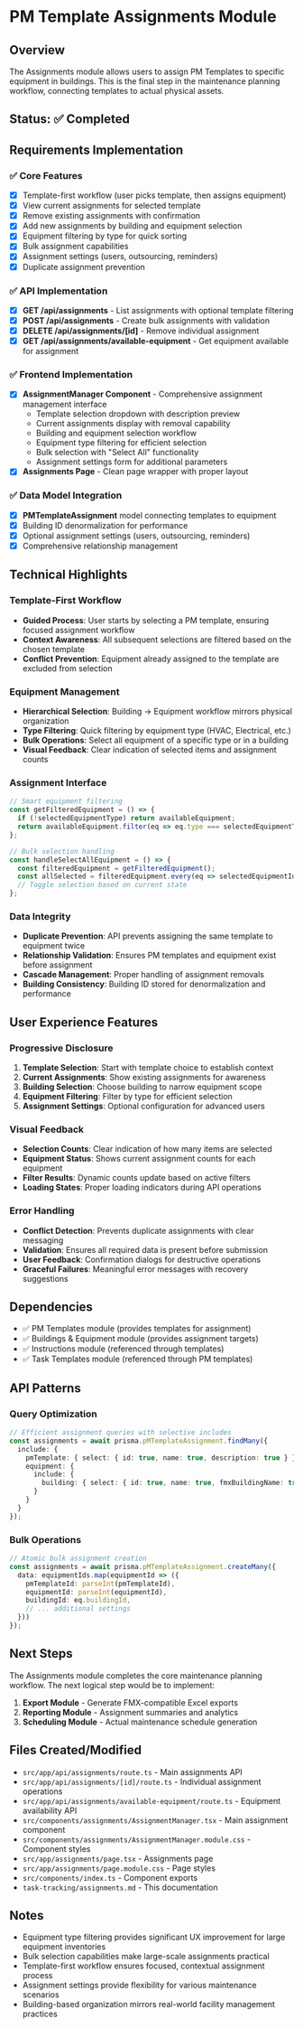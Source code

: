 # PM Template Assignments Module

## Overview
The Assignments module allows users to assign PM Templates to specific equipment in buildings. This is the final step in the maintenance planning workflow, connecting templates to actual physical assets.

## Status: ✅ Completed

## Requirements Implementation

### ✅ Core Features
- [x] Template-first workflow (user picks template, then assigns equipment)
- [x] View current assignments for selected template
- [x] Remove existing assignments with confirmation
- [x] Add new assignments by building and equipment selection
- [x] Equipment filtering by type for quick sorting
- [x] Bulk assignment capabilities
- [x] Assignment settings (users, outsourcing, reminders)
- [x] Duplicate assignment prevention

### ✅ API Implementation
- [x] **GET /api/assignments** - List assignments with optional template filtering
- [x] **POST /api/assignments** - Create bulk assignments with validation
- [x] **DELETE /api/assignments/[id]** - Remove individual assignment
- [x] **GET /api/assignments/available-equipment** - Get equipment available for assignment

### ✅ Frontend Implementation
- [x] **AssignmentManager Component** - Comprehensive assignment management interface
  - Template selection dropdown with description preview
  - Current assignments display with removal capability
  - Building and equipment selection workflow
  - Equipment type filtering for efficient selection
  - Bulk selection with "Select All" functionality
  - Assignment settings form for additional parameters
- [x] **Assignments Page** - Clean page wrapper with proper layout

### ✅ Data Model Integration
- [x] **PMTemplateAssignment** model connecting templates to equipment
- [x] Building ID denormalization for performance
- [x] Optional assignment settings (users, outsourcing, reminders)
- [x] Comprehensive relationship management

## Technical Highlights

### Template-First Workflow
- **Guided Process**: User starts by selecting a PM template, ensuring focused assignment workflow
- **Context Awareness**: All subsequent selections are filtered based on the chosen template
- **Conflict Prevention**: Equipment already assigned to the template are excluded from selection

### Equipment Management
- **Hierarchical Selection**: Building → Equipment workflow mirrors physical organization
- **Type Filtering**: Quick filtering by equipment type (HVAC, Electrical, etc.)
- **Bulk Operations**: Select all equipment of a specific type or in a building
- **Visual Feedback**: Clear indication of selected items and assignment counts

### Assignment Interface
```typescript
// Smart equipment filtering
const getFilteredEquipment = () => {
  if (!selectedEquipmentType) return availableEquipment;
  return availableEquipment.filter(eq => eq.type === selectedEquipmentType);
};

// Bulk selection handling
const handleSelectAllEquipment = () => {
  const filteredEquipment = getFilteredEquipment();
  const allSelected = filteredEquipment.every(eq => selectedEquipmentIds.includes(eq.id));
  // Toggle selection based on current state
};
```

### Data Integrity
- **Duplicate Prevention**: API prevents assigning the same template to equipment twice
- **Relationship Validation**: Ensures PM templates and equipment exist before assignment
- **Cascade Management**: Proper handling of assignment removals
- **Building Consistency**: Building ID stored for denormalization and performance

## User Experience Features

### Progressive Disclosure
1. **Template Selection**: Start with template choice to establish context
2. **Current Assignments**: Show existing assignments for awareness
3. **Building Selection**: Choose building to narrow equipment scope
4. **Equipment Filtering**: Filter by type for efficient selection
5. **Assignment Settings**: Optional configuration for advanced users

### Visual Feedback
- **Selection Counts**: Clear indication of how many items are selected
- **Equipment Status**: Shows current assignment counts for each equipment
- **Filter Results**: Dynamic counts update based on active filters
- **Loading States**: Proper loading indicators during API operations

### Error Handling
- **Conflict Detection**: Prevents duplicate assignments with clear messaging
- **Validation**: Ensures all required data is present before submission
- **User Feedback**: Confirmation dialogs for destructive operations
- **Graceful Failures**: Meaningful error messages with recovery suggestions

## Dependencies
- ✅ PM Templates module (provides templates for assignment)
- ✅ Buildings & Equipment module (provides assignment targets)
- ✅ Instructions module (referenced through templates)
- ✅ Task Templates module (referenced through PM templates)

## API Patterns

### Query Optimization
```typescript
// Efficient assignment queries with selective includes
const assignments = await prisma.pMTemplateAssignment.findMany({
  include: {
    pmTemplate: { select: { id: true, name: true, description: true } },
    equipment: {
      include: {
        building: { select: { id: true, name: true, fmxBuildingName: true } }
      }
    }
  }
});
```

### Bulk Operations
```typescript
// Atomic bulk assignment creation
const assignments = await prisma.pMTemplateAssignment.createMany({
  data: equipmentIds.map(equipmentId => ({
    pmTemplateId: parseInt(pmTemplateId),
    equipmentId: parseInt(equipmentId),
    buildingId: eq.buildingId,
    // ... additional settings
  }))
});
```

## Next Steps
The Assignments module completes the core maintenance planning workflow. The next logical step would be to implement:

1. **Export Module** - Generate FMX-compatible Excel exports
2. **Reporting Module** - Assignment summaries and analytics
3. **Scheduling Module** - Actual maintenance schedule generation

## Files Created/Modified
- `src/app/api/assignments/route.ts` - Main assignments API
- `src/app/api/assignments/[id]/route.ts` - Individual assignment operations
- `src/app/api/assignments/available-equipment/route.ts` - Equipment availability API
- `src/components/assignments/AssignmentManager.tsx` - Main assignment component
- `src/components/assignments/AssignmentManager.module.css` - Component styles
- `src/app/assignments/page.tsx` - Assignments page
- `src/app/assignments/page.module.css` - Page styles
- `src/components/index.ts` - Component exports
- `task-tracking/assignments.md` - This documentation

## Notes
- Equipment type filtering provides significant UX improvement for large equipment inventories
- Bulk selection capabilities make large-scale assignments practical
- Template-first workflow ensures focused, contextual assignment process
- Assignment settings provide flexibility for various maintenance scenarios
- Building-based organization mirrors real-world facility management practices
